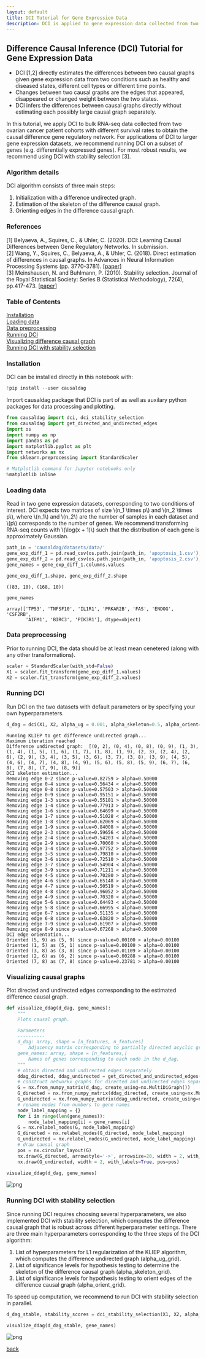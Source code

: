 ```yaml
---
layout: default
title: DCI Tutorial for Gene Expression Data
description: DCI is applied to gene expression data collected from two different conditions to learn the causal difference gene regulatory network.
---
```


## Difference Causal Inference (DCI) Tutorial for Gene Expression Data
- DCI [1,2] directly estimates the differences between two causal graphs given gene expression data from two conditions such as healthy and diseased states, different cell types or different time points.
- Changes between two causal graphs are the edges that appeared, disappeared or changed weight between the two states.
- DCI infers the differences between causal graphs directly without estimating each possibly large causal graph separately.


In this tutorial, we apply DCI to bulk RNA-seq data collected from two ovarian cancer patient cohorts with
different survival rates to obtain the causal difference gene regulatory network. For applications of DCI to larger gene expression datasets, we recommend running DCI on a subset of genes (e.g. differentially expressed genes). For most robust results, we recommend using DCI with stability selection [3].


### Algorithm details
DCI algorithm consists of three main steps:
1. Initialization with a difference undirected graph.
2. Estimation of the skeleton of the difference causal graph.
3. Orienting edges in the difference causal graph.

### References

[1] Belyaeva, A., Squires, C., & Uhler, C. (2020). DCI: Learning Causal Differences between Gene Regulatory Networks. In submission.           
[2] Wang, Y., Squires, C., Belyaeva, A., & Uhler, C. (2018). Direct estimation of differences in causal graphs. In Advances in Neural Information Processing Systems (pp. 3770-3781). [[paper]](https://arxiv.org/abs/1802.05631)                        
[3] Meinshausen, N. and Buhlmann, P. (2010). Stability selection.
Journal of the Royal Statistical Society: Series B (Statistical Methodology), 72(4), pp.417-473. [[paper]](https://arxiv.org/pdf/0809.2932.pdf) 

### Table of Contents

<a href='#install'>Installation</a>
<br/>
<a href='#data'>Loading data</a>
<br/>
<a href='#pre'>Data preprocessing</a>
<br/>
<a href='#DCI'>Running DCI</a>
<br/>
<a href='#graph'>Visualizing difference causal graph</a>
<br/>
<a href='#DCI_stability'>Running DCI with stability selection</a>
<br/>

<a id="install"></a>

### Installation 

DCI can be installed directly in this notebook with:


```python
!pip install --user causaldag
```


Import causaldag package that DCI is part of as well as auxilary python packages for data processing and plotting.


```python
from causaldag import dci, dci_stability_selection
from causaldag import get_directed_and_undirected_edges
import os
import numpy as np
import pandas as pd
import matplotlib.pyplot as plt
import networkx as nx
from sklearn.preprocessing import StandardScaler

# Matplotlib command for Jupyter notebooks only
%matplotlib inline
```

<a id="data"></a>

### Loading data
Read in two gene expression datasets, corresponding to two conditions of interest. DCI expects two matrices of size \\(n_1 \times p\\) and \\(n_2 \times p\\), where \\(n_1\\) and \\(n_2\\) are the number of samples in each dataset and \\(p\\) corresponds to the number of genes. We recommend transforming RNA-seq counts with \\(\log(x + 1)\\) such that the distribution of each gene is approximately Gaussian. 


```python
path_in = 'causaldag/datasets/data/'
gene_exp_diff_1 = pd.read_csv(os.path.join(path_in, 'apoptosis_1.csv'), index_col=0)
gene_exp_diff_2 = pd.read_csv(os.path.join(path_in, 'apoptosis_2.csv'), index_col=0)
gene_names = gene_exp_diff_1.columns.values
```


```python
gene_exp_diff_1.shape, gene_exp_diff_2.shape
```




    ((83, 10), (168, 10))




```python
gene_names
```




    array(['TP53', 'TNFSF10', 'IL1R1', 'PRKAR2B', 'FAS', 'ENDOG', 'CSF2RB',
           'AIFM1', 'BIRC3', 'PIK3R1'], dtype=object)



<a id="pre"></a>
### Data preprocessing
Prior to running DCI, the data should be at least mean cenetered (along with any other transformations).


```python
scaler = StandardScaler(with_std=False)
X1 = scaler.fit_transform(gene_exp_diff_1.values)
X2 = scaler.fit_transform(gene_exp_diff_2.values)
```

<a id="DCI"></a>
### Running DCI
Run DCI on the two datasets with default parameters or by specifying your own hyperparameters.


```python
d_dag = dci(X1, X2, alpha_ug = 0.001, alpha_skeleton=0.5, alpha_orient=0.001, max_set_size=3, verbose=1)
```

    Running KLIEP to get difference undirected graph...
    Maximum iteration reached
    Difference undirected graph:  [(0, 2), (0, 4), (0, 8), (0, 9), (1, 3), (1, 4), (1, 5), (1, 6), (1, 7), (1, 8), (1, 9), (2, 3), (2, 4), (2, 6), (2, 9), (3, 4), (3, 5), (3, 6), (3, 7), (3, 8), (3, 9), (4, 5), (4, 6), (4, 7), (4, 8), (4, 9), (5, 6), (5, 8), (5, 9), (6, 7), (6, 8), (7, 8), (7, 9), (8, 9)]
    DCI skeleton estimation...
    Removing edge 0-2 since p-value=0.82759 > alpha=0.50000
    Removing edge 0-4 since p-value=0.56434 < alpha=0.50000
    Removing edge 0-8 since p-value=0.57503 > alpha=0.50000
    Removing edge 0-9 since p-value=0.95151 > alpha=0.50000
    Removing edge 1-3 since p-value=0.55181 > alpha=0.50000
    Removing edge 1-4 since p-value=0.77913 > alpha=0.50000
    Removing edge 1-6 since p-value=0.64699 < alpha=0.50000
    Removing edge 1-7 since p-value=0.51028 < alpha=0.50000
    Removing edge 1-8 since p-value=0.62069 < alpha=0.50000
    Removing edge 1-9 since p-value=0.84008 > alpha=0.50000
    Removing edge 2-3 since p-value=0.59656 < alpha=0.50000
    Removing edge 2-4 since p-value=0.54203 < alpha=0.50000
    Removing edge 2-9 since p-value=0.70060 > alpha=0.50000
    Removing edge 3-4 since p-value=0.97752 > alpha=0.50000
    Removing edge 3-5 since p-value=0.79810 > alpha=0.50000
    Removing edge 3-6 since p-value=0.72510 > alpha=0.50000
    Removing edge 3-7 since p-value=0.54904 < alpha=0.50000
    Removing edge 3-9 since p-value=0.71211 < alpha=0.50000
    Removing edge 4-5 since p-value=0.70280 > alpha=0.50000
    Removing edge 4-6 since p-value=0.65148 > alpha=0.50000
    Removing edge 4-7 since p-value=0.50519 > alpha=0.50000
    Removing edge 4-8 since p-value=0.96052 > alpha=0.50000
    Removing edge 4-9 since p-value=0.70320 < alpha=0.50000
    Removing edge 5-6 since p-value=0.64493 < alpha=0.50000
    Removing edge 5-8 since p-value=0.66995 < alpha=0.50000
    Removing edge 6-7 since p-value=0.51135 < alpha=0.50000
    Removing edge 6-8 since p-value=0.63820 > alpha=0.50000
    Removing edge 7-9 since p-value=0.61907 > alpha=0.50000
    Removing edge 8-9 since p-value=0.67268 > alpha=0.50000
    DCI edge orientation...
    Oriented (5, 9) as (5, 9) since p-value=0.00100 > alpha=0.00100
    Oriented (1, 5) as (5, 1) since p-value=0.00100 > alpha=0.00100
    Oriented (3, 8) as (3, 8) since p-value=0.01109 > alpha=0.00100
    Oriented (2, 6) as (6, 2) since p-value=0.00288 > alpha=0.00100
    Oriented (7, 8) as (7, 8) since p-value=0.23781 > alpha=0.00100


<a id="graph"></a>
### Visualizing causal graphs
Plot directed and undirected edges corresponding to the estimated difference causal graph.


```python
def visualize_ddag(d_dag, gene_names):
    """
    Plots causal graph.

    Parameters
    ----------
    d_dag: array, shape = [n_features, n_features]
        Adjacency matrix corresponding to partially directed acyclic graph (can contain both directed and undirected edges.)
    gene_names: array, shape = [n_features,]
        Names of genes corresponding to each node in the d_dag.
    """
    # obtain directed and undirected edges separately
    ddag_directed, ddag_undirected = get_directed_and_undirected_edges(d_dag)
    # construct networkx graphs for directed and undirected edges separately and together
    G = nx.from_numpy_matrix(d_dag, create_using=nx.MultiDiGraph())
    G_directed = nx.from_numpy_matrix(ddag_directed, create_using=nx.MultiDiGraph())
    G_undirected = nx.from_numpy_matrix(ddag_undirected, create_using=nx.Graph())
    # rename nodes from numbers to gene names
    node_label_mapping = {}
    for i in range(len(gene_names)):
        node_label_mapping[i] = gene_names[i]
    G = nx.relabel_nodes(G, node_label_mapping)
    G_directed = nx.relabel_nodes(G_directed, node_label_mapping)
    G_undirected = nx.relabel_nodes(G_undirected, node_label_mapping)
    # draw causal graph
    pos = nx.circular_layout(G)
    nx.draw(G_directed, arrowstyle='->', arrowsize=20, width = 2, with_labels=True, pos=pos)
    nx.draw(G_undirected, width = 2, with_labels=True, pos=pos)
```


```python
visualize_ddag(d_dag, gene_names)
```


![png](images/DCI_15_0.png)


<a id="DCI_stability"></a>
### Running DCI with stability selection
Since running DCI requires choosing several hyperparameters, we also implemented DCI with stability selection, which computes the difference causal graph that is robust across different hyperparameter settings. There are three main hyperparameters corresponding to the three steps of the DCI algorithm:
1. List of hyperparameters for L1 regularization of the KLIEP algorithm, which computes the difference undirected graph (alpha_ug_grid).
2. List of significance levels for hypothesis testing to determine the skeleton of the difference causal graph (alpha_skeleton_grid).
3. List of significance levels for hypothesis testing to orient edges of the difference causal graph (alpha_orient_grid).

To speed up computation, we recommend to run DCI with stability selection in parallel.


```python
d_dag_stable, stability_scores = dci_stability_selection(X1, X2, alpha_ug_grid = [0.001, 0.01], alpha_skeleton_grid = [0.1, 0.5], alpha_orient_grid = [0.001, 0.01], edge_threshold=0, max_set_size=3, n_jobs = 10, n_bootstrap_iterations=50, random_state=42, verbose=1)
```

```python
visualize_ddag(d_dag_stable, gene_names)
```


![png](images/DCI_18_0.png)

[back](./dci.html)